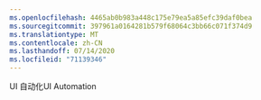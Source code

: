 ```yaml
---
ms.openlocfilehash: 4465ab0b983a448c175e79ea5a85efc39daf0bea
ms.sourcegitcommit: 397961a0164281b579f68064c3bb66c071f374d9
ms.translationtype: MT
ms.contentlocale: zh-CN
ms.lasthandoff: 07/14/2020
ms.locfileid: "71139346"
---
```

<span data-ttu-id="8d1e1-101">UI 自动化</span><span class="sxs-lookup"><span data-stu-id="8d1e1-101">UI Automation</span></span>